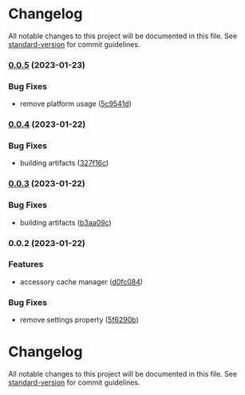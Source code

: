 # Changelog

All notable changes to this project will be documented in this file. See [standard-version](https://github.com/conventional-changelog/standard-version) for commit guidelines.

### [0.0.5](https://github.com/uamanager/homebridge-util-accessory-manager/compare/v0.0.4...v0.0.5) (2023-01-23)


### Bug Fixes

* remove platform usage ([5c9541d](https://github.com/uamanager/homebridge-util-accessory-manager/commit/5c9541db61767fc95af9bb38360fbadf4b3f7174))

### [0.0.4](https://github.com/uamanager/homebridge-util-accessory-manager/compare/v0.0.3...v0.0.4) (2023-01-22)


### Bug Fixes

* building artifacts ([327f16c](https://github.com/uamanager/homebridge-util-accessory-manager/commit/327f16cf0e54c98221f4c7953da7f372f2076093))

### [0.0.3](https://github.com/uamanager/homebridge-util-accessory-manager/compare/v0.0.2...v0.0.3) (2023-01-22)


### Bug Fixes

* building artifacts ([b3aa09c](https://github.com/uamanager/homebridge-util-accessory-manager/commit/b3aa09cf548d8af5a6328358febb58f61dbcce17))

### 0.0.2 (2023-01-22)


### Features

* accessory cache manager ([d0fc084](https://github.com/uamanager/homebridge-util-accessory-manager/commit/d0fc084b11583f977e6f4766d341c0b8c347293b))


### Bug Fixes

* remove settings property ([5f6290b](https://github.com/uamanager/homebridge-util-accessory-manager/commit/5f6290bd70c4b23f5a70f323c4c713e24bc5535d))

# Changelog

All notable changes to this project will be documented in this file. See [standard-version](https://github.com/conventional-changelog/standard-version) for commit guidelines.
